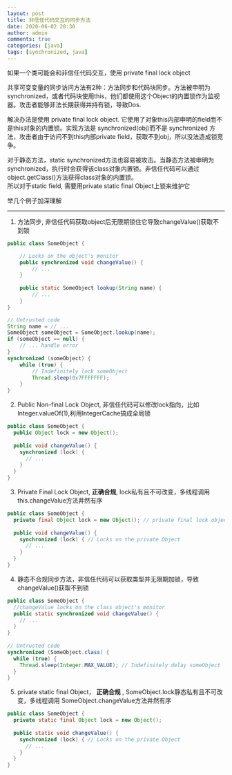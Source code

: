```yaml
---
layout: post
title: 非信任代码交互的同步方法
date: 2020-06-02 20:30
author: admin
comments: true
categories: [java]
tags: [synchronized, java]
---
```


如果一个类可能会和非信任代码交互，使用 private final lock object  

共享可变变量的同步访问方法有2种：方法同步和代码块同步。方法被申明为synchronized，或者代码块使用this，他们都使用这个Object的内置锁作为监视器。攻击者能够非法长期获得并持有锁，导致Dos.  

解决办法是使用 private final lock object. 它使用了对象this内部申明的field而不是this对象的内置锁。实现方法是 synchronized(obj)而不是 synchronized 方法，攻击者由于访问不到this内部private field，获取不到obj，所以没法造成锁竞争。  

对于静态方法，static synchronized方法也容易被攻击。当静态方法被申明为synchronized，执行时会获得该class对象内置锁。非信任代码可以通过object.getClass()方法获得class对象的内置锁。  
所以对于static field, 需要用private static final Object上锁来维护它  


举几个例子加深理解  
- - -  
1. 方法同步, 非信任代码获取object后无限期锁住它导致changeValue()获取不到锁

```java
public class SomeObject {

    // Locks on the object's monitor
    public synchronized void changeValue() {
        // ...
    }
    
    public static SomeObject lookup(String name) {
        // ...
    }
}

// Untrusted code
String name = // ...
SomeObject someObject = SomeObject.lookup(name);
if (someObject == null) {
    // ... handle error
}
synchronized (someObject) {
    while (true) {
        // Indefinitely lock someObject
        Thread.sleep(0x7FFFFFFF);
    }
}
```

2. Public Non-final Lock Object, 非信任代码可以修改lock指向，比如Integer.valueOf(1),利用IntegerCache搞成全局锁

```java
public class SomeObject {
  public Object lock = new Object();
 
  public void changeValue() {
    synchronized (lock) {
      // ...
    }
  }
}
```

3. Private Final Lock Object, **正确合规**, lock私有且不可改变，多线程调用this.changeValue方法井然有序

```java
public class SomeObject {
  private final Object lock = new Object(); // private final lock object
 
  public void changeValue() {
    synchronized (lock) { // Locks on the private Object
      // ...
    }
  }
}
```

4. 静态不合规同步方法，非信任代码可以获取类型并无限期加锁，导致changeValue()获取不到锁

```java
public class SomeObject {
  //changeValue locks on the class object's monitor
  public static synchronized void changeValue() {
    // ...
  }
}
 
// Untrusted code
synchronized (SomeObject.class) {
  while (true) {
    Thread.sleep(Integer.MAX_VALUE); // Indefinitely delay someObject
  }
}
```

5. private static final Object， **正确合规** , SomeObject.lock静态私有且不可改变，多线程调用 SomeObject.changeValue方法井然有序

```java
public class SomeObject {
  private static final Object lock = new Object();
 
  public static void changeValue() {
    synchronized (lock) { // Locks on the private Object
      // ...
    }
  }
}
```
